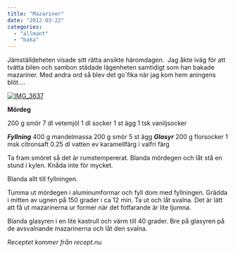 ```yaml
---
title: "Mazariner"
date: "2012-03-22"
categories: 
  - "allmant"
  - "baka"
---
```


Jämställdeheten visade sitt rätta ansikte häromdagen.  Jag åkte iväg för att tvätta bilen och sambon städade lägenheten samtidigt som han bakade mazariner. Med andra ord så blev det go´fika när jag kom hem aningens blöt....

[![](images/IMG_3637-1024x682.jpg "IMG_3637")](http://import.local/wp-content/uploads/2012/03/IMG_3637.jpg)

**Mördeg**

200 g smör 7 dl vetemjöl 1 dl socker 1 st ägg 1 tsk vaniljsocker

_**Fyllning**_ 400 g mandelmassa 200 g smör 5 st ägg _**Glasyr**_ 200 g florsocker 1 msk citronsaft 0.25 dl vatten ev karamellfärg i valfri färg

Ta fram smöret så det är rumstempererat. Blanda mördegen och låt stå en stund i kylen. Knåda inte för mycket.

Blanda allt till fyllningen.

Tumma ut mördegen i aluminumformar och fyll dom med fyllningen. Grädda i mitten av ugnen på 150 grader i ca 12 min. Ta ut och låt svalna. Det är lätt att få ut mazarinerna ur former när det fotfarande är lite ljumna.

Blanda glasyren i en lite kastrull och värm till 40 grader. Bre på glasyren på de avsvalnande mazarinerna och låt den svalna.

_Receptet kommer från recept.nu_
